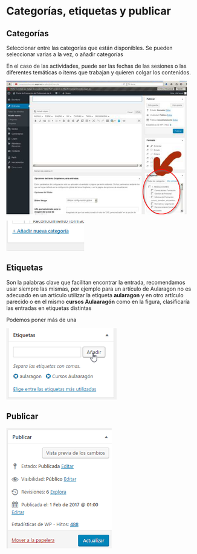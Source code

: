 
# Categorías, etiquetas y publicar

## Categorías

Seleccionar entre las categorías que están disponibles. Se pueden seleccionar varias a la vez, o añadir categorías

En el caso de las actividades, puede ser las fechas de las sesiones o las diferentes temáticas o items que trabajan y quieren colgar los contenidos.

![](img/categoriasWP.png)

![](img/categoria2.png)

## Etiquetas

Son la palabras clave que facilitan encontrar la entrada, recomendamos usar siempre las mismas, por ejemplo para un artículo de Aularagon no es adecuado en un artículo utilizar la etiqueta **aularagon** y en otro artículo parecido o en el mismo **cursos Aulaaragón** como en la figura, clasificaría las entradas en etiquetas distintas

Podemos poner más de una

![](img/etiquetas.png)

## Publicar

![](img/publicar.png)

